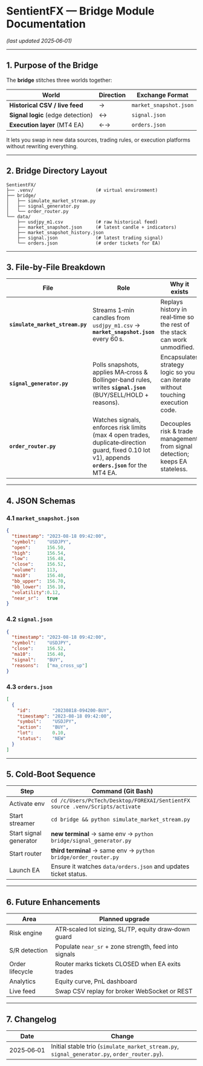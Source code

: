 # SentientFX — **Bridge Module Documentation**
*(last updated 2025‑06‑01)*  

---

## 1. Purpose of the Bridge
The **bridge** stitches three worlds together:

| World | Direction | Exchange Format |
|-------|-----------|-----------------|
| **Historical CSV / live feed** | → | `market_snapshot.json` |
| **Signal logic** (edge detection) | ↔ | `signal.json` |
| **Execution layer** (MT4 EA) | ←→ | `orders.json` |

It lets you swap in new data sources, trading rules, or execution platforms without rewriting everything.

---

## 2. Bridge Directory Layout
```text
SentientFX/
├── .venv/                       (# virtual environment)
├── bridge/
│   ├── simulate_market_stream.py
│   ├── signal_generator.py
│   └── order_router.py
└── data/
    ├── usdjpy_m1.csv            (# raw historical feed)
    ├── market_snapshot.json     (# latest candle + indicators)
    ├── market_snapshot_history.json
    ├── signal.json              (# latest trading signal)
    └── orders.json              (# order tickets for EA)
```

---

## 3. File‑by‑File Breakdown

| File | Role | Why it exists |
|------|------|---------------|
| **`simulate_market_stream.py`** | Streams 1‑min candles from `usdjpy_m1.csv` → **`market_snapshot.json`** every 60 s. | Replays history in real‑time so the rest of the stack can work unmodified. |
| **`signal_generator.py`** | Polls snapshots, applies MA‑cross & Bollinger‑band rules, writes **`signal.json`** (BUY/SELL/HOLD + reasons). | Encapsulates strategy logic so you can iterate without touching execution code. |
| **`order_router.py`** | Watches signals, enforces risk limits (max 4 open trades, duplicate‑direction guard, fixed 0.10 lot v1), appends **`orders.json`** for the MT4 EA. | Decouples risk & trade management from signal detection; keeps EA stateless. |

---

## 4. JSON Schemas

### 4.1 `market_snapshot.json`
```json
{
  "timestamp": "2023-08-18 09:42:00",
  "symbol":    "USDJPY",
  "open":      156.50,
  "high":      156.54,
  "low":       156.48,
  "close":     156.52,
  "volume":    113,
  "ma10":      156.40,
  "bb_upper":  156.70,
  "bb_lower":  156.10,
  "volatility":0.12,
  "near_sr":   true
}
```

### 4.2 `signal.json`
```json
{
  "timestamp": "2023-08-18 09:42:00",
  "symbol":    "USDJPY",
  "close":     156.52,
  "ma10":      156.40,
  "signal":    "BUY",
  "reasons":   ["ma_cross_up"]
}
```

### 4.3 `orders.json`
```json
[
  {
    "id":        "20230818-094200-BUY",
    "timestamp": "2023-08-18 09:42:00",
    "symbol":    "USDJPY",
    "action":    "BUY",
    "lot":       0.10,
    "status":    "NEW"
  }
]
```

---

## 5. Cold‑Boot Sequence
| Step | Command (Git Bash) |
|------|--------------------|
| Activate env | `cd /c/Users/PcTech/Desktop/FOREXAI/SentientFX`<br>`source .venv/Scripts/activate` |
| Start streamer | `cd bridge && python simulate_market_stream.py` |
| Start signal generator | **new terminal** → same env → `python bridge/signal_generator.py` |
| Start router | **third terminal** → same env → `python bridge/order_router.py` |
| Launch EA | Ensure it watches `data/orders.json` and updates ticket status. |

---

## 6. Future Enhancements
| Area | Planned upgrade |
|------|-----------------|
| Risk engine | ATR‑scaled lot sizing, SL/TP, equity draw‑down guard |
| S/R detection | Populate `near_sr` + zone strength, feed into signals |
| Order lifecycle | Router marks tickets CLOSED when EA exits trades |
| Analytics | Equity curve, PnL dashboard |
| Live feed | Swap CSV replay for broker WebSocket or REST |

---

## 7. Changelog
| Date | Change |
|------|--------|
| 2025‑06‑01 | Initial stable trio (`simulate_market_stream.py`, `signal_generator.py`, `order_router.py`). |
